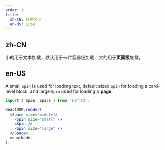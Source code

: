 ```yaml
---
order: 1
title:
  zh-CN: 各种大小
  en-US: Size
---
```


## zh-CN

小的用于文本加载，默认用于卡片容器级加载，大的用于**页面级**加载。

## en-US

A small `Spin` is used for loading text, default sized `Spin` for loading a card-level block, and large `Spin` used for loading a **page**.

```jsx
import { Spin, Space } from 'infrad';

ReactDOM.render(
  <Space size="middle">
    <Spin size="small" />
    <Spin />
    <Spin size="large" />
  </Space>,
  mountNode,
);
```
